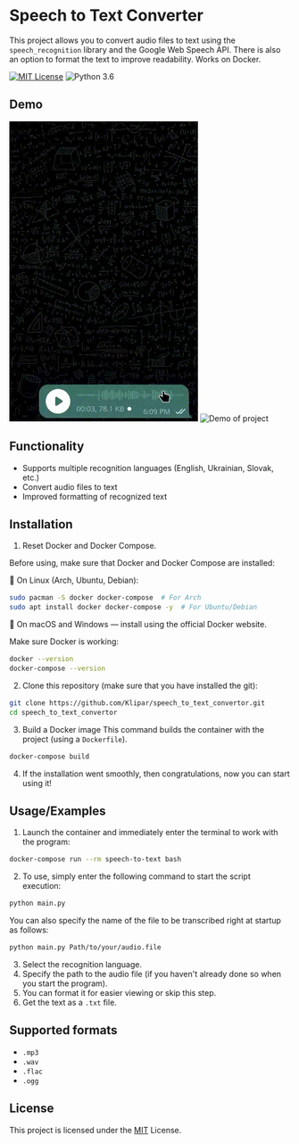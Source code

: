 # Speech to Text Converter

This project allows you to convert audio files to text using the `speech_recognition` library and the Google Web Speech API. There is also an option to format the text to improve readability. Works on Docker.

[![MIT License](https://img.shields.io/badge/License-MIT-green.svg)](https://choosealicense.com/licenses/mit/)
![Python 3.6](https://img.shields.io/badge/Python-3.6-blue?logo=python)

## Demo

![Demo of project](media/demo1.GIF)
![Demo of project](media/demo2.GIF)
## Functionality

- Supports multiple recognition languages (English, Ukrainian, Slovak, etc.)
- Convert audio files to text
- Improved formatting of recognized text

## Installation

1. Reset Docker and Docker Compose.

Before using, make sure that Docker and Docker Compose are installed:

🔹 On Linux (Arch, Ubuntu, Debian):
``` Bash
sudo pacman -S docker docker-compose  # For Arch
sudo apt install docker docker-compose -y  # For Ubuntu/Debian
```

🔹 On macOS and Windows — install using the official Docker website.

Make sure Docker is working:
``` Bash
docker --version
docker-compose --version
```
2. Clone this repository (make sure that you have installed the git):
``` Bash
git clone https://github.com/Klipar/speech_to_text_convertor.git
cd speech_to_text_convertor
```
3. Build a Docker image
This command builds the container with the project (using a `Dockerfile`).
``` Bash
docker-compose build
```
4. If the installation went smoothly, then congratulations, now you can start using it!


## Usage/Examples

1. Launch the container and immediately enter the terminal to work with the program:
``` Bash
docker-compose run --rm speech-to-text bash
```
2. To use, simply enter the following command to start the script execution:
``` Bash
python main.py
```
You can also specify the name of the file to be transcribed right at startup as follows:
``` Bash
python main.py Path/to/your/audio.file
```
3. Select the recognition language.
4. Specify the path to the audio file (if you haven't already done so when you start the program).
5. You can format it for easier viewing or skip this step.
6. Get the text as a `.txt` file.

## Supported formats
- `.mp3`
- `.wav`
- `.flac`
- `.ogg`
## License

This project is licensed under the [MIT](https://choosealicense.com/licenses/mit/) License.

